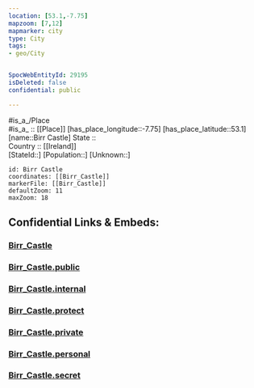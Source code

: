 ```yaml
---
location: [53.1,-7.75] 
mapzoom: [7,12] 
mapmarker: city 
type: City
tags:
- geo/City


SpocWebEntityId: 29195
isDeleted: false
confidential: public

---
```

#is_a_/Place  
#is_a_ :: [[Place]] 
[has_place_longitude::-7.75] 
[has_place_latitude::53.1] 
[name::Birr Castle] 
State ::  
Country :: [[Ireland]]  
[StateId::] 
[Population::] 
[Unknown::] 


```leaflet
id: Birr Castle
coordinates: [[Birr_Castle]] 
markerFile: [[Birr_Castle]] 
defaultZoom: 11 
maxZoom: 18
```


## Confidential Links & Embeds: 

### [Birr_Castle](/_Standards/Earth/Continent/Europe/Europe~North/Ireland/Ireland,Provinces/Leinster/Offaly/City/Birr_Castle.md) 

### [Birr_Castle.public](/_public/Earth/Continent/Europe/Europe~North/Ireland/Ireland,Provinces/Leinster/Offaly/City/Birr_Castle.public.md) 

### [Birr_Castle.internal](/_internal/Earth/Continent/Europe/Europe~North/Ireland/Ireland,Provinces/Leinster/Offaly/City/Birr_Castle.internal.md) 

### [Birr_Castle.protect](/_protect/Earth/Continent/Europe/Europe~North/Ireland/Ireland,Provinces/Leinster/Offaly/City/Birr_Castle.protect.md) 

### [Birr_Castle.private](/_private/Earth/Continent/Europe/Europe~North/Ireland/Ireland,Provinces/Leinster/Offaly/City/Birr_Castle.private.md) 

### [Birr_Castle.personal](/_personal/Earth/Continent/Europe/Europe~North/Ireland/Ireland,Provinces/Leinster/Offaly/City/Birr_Castle.personal.md) 

### [Birr_Castle.secret](/_secret/Earth/Continent/Europe/Europe~North/Ireland/Ireland,Provinces/Leinster/Offaly/City/Birr_Castle.secret.md)

